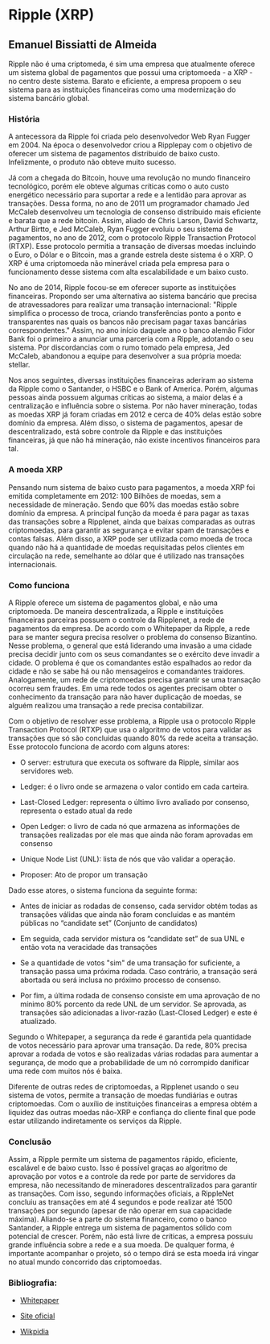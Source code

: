 # Ripple (XRP)
## Emanuel Bissiatti de Almeida <br/> 


Ripple não é uma criptomeda, é sim uma empresa que atualmente oferece um sistema global de pagamentos que possui uma criptomoeda - a XRP - no centro deste sistema. Barato e eficiente, a empresa propoem o seu sistema para as instituições financeiras como uma modernização do sistema bancário global. </br>

### História

A antecessora da Ripple foi criada pelo desenvolvedor Web Ryan Fugger em 2004. Na época o desenvolvedor criou a Ripplepay com o objetivo de oferecer um sistema de pagamentos distribuido de baixo custo. Infelizmente, o produto não obteve muito sucesso. </br>

Já com a chegada do Bitcoin, houve uma revolução no mundo financeiro tecnológico, porém ele obteve algumas críticas como o auto custo energético necessário para suportar a rede e a lentidão para aprovar as transações. Dessa forma, no ano de 2011 um programador chamado Jed McCaleb desenvolveu um tecnologia de consenso distribuido mais eficiente e barata que a rede bitcoin. Assim, aliado de Chris Larson, David Schwartz, Arthur Birtto, e Jed McCaleb, Ryan Fugger evoluiu o seu sistema de pagamentos, no ano de 2012, com o protocolo Ripple Transaction Protocol (RTXP). Esse protocolo permitia a transação de diversas moedas incluindo o Euro, o Dólar e o Bitcoin, mas a grande estrela deste sistema é o XRP. O XRP é uma criptomoeda não minerável criada pela empresa para o funcionamento desse sistema com alta escalabilidade e um baixo custo. </br>

No ano de 2014, Ripple focou-se em oferecer suporte as instituições financeiras. Propondo ser uma alternativa ao sistema bancário que precisa de atravessadores para realizar uma transação internacional: "Ripple simplifica o processo de troca, criando transferências ponto a ponto e transparentes nas quais os bancos não precisam pagar taxas bancárias correspondentes." Assim, no ano início daquele ano o banco alemão Fidor Bank foi o primeiro a anunciar uma parceria com a Ripple, adotando o seu sistema. Por discordancias com o rumo tomado pela empresa,  Jed McCaleb, abandonou a equipe para desenvolver a sua própria moeda: stellar. </br>

Nos anos seguintes, diversas instituições financeiras aderiram ao sistema da Ripple como o Santander, o HSBC e o Bank of America. Porém, algumas pessoas ainda possuem algumas críticas ao sistema, a maior delas é a centralização e influência sobre o sistema. Por não haver mineração, todas as moedas XRP já foram criadas em 2012 e cerca de 40% delas estão sobre domínio da empresa. Além disso, o sistema de pagamentos, apesar de descentralizado, está sobre controle da Ripple e das instituições financeiras, já que não há mineração, não existe incentivos financeiros para tal. </br> 
 
### A moeda XRP

Pensando num sistema de baixo custo para pagamentos, a moeda XRP foi emitida completamente em 2012: 100 Bilhões de moedas, sem a necessidade de mineração. Sendo que 60% das moedas estão sobre domínio da empresa. A principal função da moeda é para pagar as taxas das transações sobre a Ripplenet, ainda que baixas comparadas as outras criptomoedas, para garantir as segurança e evitar spam de transações e contas falsas. Além disso, a XRP pode ser utilizada como moeda de troca quando não há a quantidade de moedas requisitadas pelos clientes em circulação na rede, semelhante ao dólar que é utilizado nas transações internacionais. 


### Como funciona

A Ripple oferece um sistema de pagamentos global, e não uma criptomoeda. De maneira descentralizada, a Ripple e instituições financeiras parceiras possuem o controle da Ripplenet, a rede de pagamentos da empresa. De acordo com o Whitepaper da Ripple, a rede para se manter segura precisa resolver o problema do consenso Bizantino. Nesse problema, o general que está liderando uma invasão a uma cidade precisa decidir junto com os seus comandantes se o exército deve invadir a cidade. O problema é que os comandantes estão espalhados ao redor da cidade e não se sabe há ou não mensageiros e comandantes traidores. Analogamente, um rede de criptomoedas precisa garantir se uma transação ocorreu sem fraudes. Em uma rede todos os agentes precisam obter o conhecimento da transação para não haver duplicação de moedas, se alguém realizou uma transação a rede precisa contabilizar. 

Com o objetivo de resolver esse problema, a Ripple usa o protocolo Ripple Transaction Protocol (RTXP) que usa o algoritmo de votos para validar as transações que só são concluidas quando 80% da rede aceita a transação. 
Esse protocolo funciona de acordo com alguns atores:

* O server: estrutura que executa os software da Ripple, similar aos servidores web.

- Ledger: é o livro onde se armazena o valor contido em cada carteira. 

* Last-Closed Ledger: representa o último livro avaliado por consenso, representa o estado atual da rede

- Open Ledger: o livro de cada nó que armazena as informações de transações realizadas por ele mas que ainda não foram aprovadas em consenso

* Unique Node List (UNL): lista de nós que vão validar a operação.

- Proposer: Ato de propor um transação

Dado esse atores, o sistema funciona da seguinte forma:

* Antes de iniciar as rodadas de consenso, cada servidor obtém todas as transações válidas que ainda não foram concluidas e as mantém públicas no “candidate set” (Conjunto de candidatos)

- Em seguida, cada servidor mistura os “candidate set” de sua UNL e então vota na veracidade das transações 

* Se a quantidade de votos "sim" de uma transação for suficiente, a transação passa uma próxima rodada. Caso contrário, a transação será abortada ou será inclusa no próximo processo de consenso. 

- Por fim, a última rodada de consenso consiste em uma aprovação de no mínimo 80% porcento da rede UNL de um servidor. Se aprovada, as transações são adicionadas a livor-razão (Last-Closed Ledger) e este é atualizado. 

Segundo o Whitepaper, a segurança da rede é garantida pela quantidade de votos necessário para aprovar uma transação. Da rede, 80% precisa aprovar a rodada de votos e são realizadas várias rodadas para aumentar a segurança, de modo que a probabilidade de um nó corrompido danificar uma rede com muitos nós é baixa. 

Diferente de outras redes de criptomoedas, a Ripplenet usando o seu sistema de votos, permite a transação de moedas fundiárias e outras criptomoedas. Com o auxílio de instituições financeiras a empresa obtém a liquidez das outras moedas não-XRP e confiança do cliente final que pode estar utilizando indiretamente os serviços da Ripple. 


### Conclusão 

Assim, a Ripple permite um sistema de pagamentos rápido, eficiente, escalável e de baixo custo. Isso é possível graças ao algoritmo de aprovação por votos e a controle da rede por parte de servidores da empresa, não necessitando de mineradores descentralizados para garantir as transações. Com isso, segundo informações oficiais, a RippleNet concluiu as transações em até 4 segundos e pode realizar até 1500 transações por segundo (apesar de não operar em sua capacidade máxima). Aliando-se a parte do sistema financeiro, como o banco Santander, a Ripple entrega um sistema de pagamentos sólido com potencial de crescer. Porém, não está livre de críticas, a empresa possuiu grande influência sobre a rede e a sua moeda. De qualquer forma, é importante acompanhar o projeto, só o tempo dirá se esta moeda irá vingar no atual mundo concorrido das criptomoedas. 


### Bibliografia:

* [Whitepaper](https://ripple.com/files/ripple_consensus_whitepaper.pdf)

* [Site oficial](https://ripple.com/)

* [Wikpidia](https://pt.wikipedia.org/wiki/Protocolo_de_Pagamento_Ripple)

